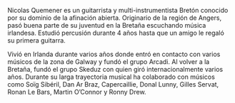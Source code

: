 Nicolas Quemener es un guitarrista y multi-instrumentista Bretón conocido por su dominio de la afinación abierta. Originario de la región de Angers, pasó buena parte de su juventud en la Bretaña escuchando música irlandesa. Estudió percusión durante 4 años hasta que un amigo le regaló su primera guitarra.

Vivió en Irlanda durante varios años donde entró en contacto con varios músicos de la zona de Galway y fundó el grupo Arcadi. Al volver a la Bretaña, fundó el grupo Skeduz con quien giró internacionalmente varios años. Durante su larga trayectoria musical ha colaborado con músicos como Soïg Sibéril, Dan Ar Braz, Capercaillie, Donal Lunny, Gilles Servat, Ronan Le Bars, Martin O’Connor y Ronny Drew.
